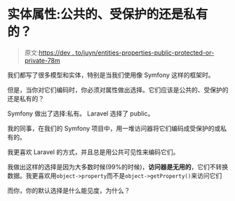 # 实体属性:公共的、受保护的还是私有的？

> 原文:[https://dev . to/juyn/entities-properties-public-protected-or-private-78m](https://dev.to/juyn/entities-properties-public-protected-or-private-78m)

我们都写了很多模型和实体，特别是当我们使用像 Symfony 这样的框架时。

但是，当你对它们编码时，你必须对属性做出选择。它们应该是公共的、受保护的还是私有的？

Symfony 做出了选择:私有。
Laravel 选择了 public。

我的同事，在我们的 Symfony 项目中，用一堆访问器将它们编码成受保护的或私有的。

我更喜欢 Laravel 的方式，并且总是用公共可见性来编码它们。

我做出这样的选择是因为大多数时候(99%的时候)，**访问器是无用的**，它们不转换数据。我更喜欢用`object->property`而不是`object->getProperty()`来访问它们

而你，你的默认选择是什么能见度，为什么？